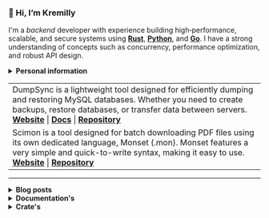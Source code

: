 ### 👋 Hi, I’m Kremilly

I'm a *backend* developer with experience building high‑performance, scalable, and secure systems using [**Rust**](https://rust-lang.org/), [**Python**](https://python.org), and [**Go**](https://go.dev). I have a strong understanding of concepts such as concurrency, performance optimization, and robust API design.

<details>
  <summary>
    <b>Personal information</b>
  </summary>
  
  <p></p>
  
  <table>
    <tr>
      <td>🎉 Age</td>
      <td>27 years old (April 1, 1998)</td>
    </tr>
    <tr>
      <td>♿ Disability</td>
      <td><a href="https://en.wikipedia.org/wiki/Cerebral_palsy">Cerebral Palsy</a> & <a href="https://en.wikipedia.org/wiki/Muscular_dystrophy">Muscular Dystrophy</a></td>
    </tr>
    <tr>
      <td>🧑‍💼 Work</td>
      <td><a href="https://github.com/Gausix">@Gausix</a></td>
    </tr>
    <tr>
      <td>🌎 Location</td>
      <td><img src="https://flagicons.lipis.dev/flags/4x3/br.svg" width="16" /> <a href="https://en.wikipedia.org/wiki/Brazil">Brazil</a></td>
    </tr>
    <tr>
      <td>🌱 Learning</td>
      <td><a href="https://en.wikipedia.org/wiki/Computer_science">Computer Science</a></td>
    </tr>
    <tr>
      <td>⏳Hiperfocuses</td>
      <td><a href="https://en.wikipedia.org/wiki/Astronomy">Astronomy</a>, <a href="https://en.wikipedia.org/wiki/Philosophy">Philosophy</a> & <a href="https://en.wikipedia.org/wiki/Psychology">Psychology</a></td>
    </tr>
    <tr>
      <td>🏫 Education</td>
      <td><a href="https://en.wikipedia.org/wiki/Systems_analysis">Systems Analysis</a> at <a href="http://www.unip.br">UNIP</a></td>
    </tr>
    <tr>
      <td>💡 Languages</td>
      <td><img src="https://cdn.jsdelivr.net/gh/devicons/devicon@latest/icons/python/python-original.svg" width="16" /><a href="https://python.org"> Python</a>, <img src="https://cdn.jsdelivr.net/gh/devicons/devicon@latest/icons/go/go-original.svg" width="16" /><a href="https://go.dev"> Go</a> & <img src="https://cdn.jsdelivr.net/gh/devicons/devicon@latest/icons/rust/rust-original.svg" width="16" /><a href="https://rust-lang.com"> Rust</a></td>
    </tr>
    <tr>
      <td>👨‍💻 First Language</td>
      <td><a href="https://en.wikipedia.org/wiki/Visual_Basic_(.NET)">VB.Net</a> in <em><strong>2013</strong></em>
    </text>
  </svg>
  </td>
    </tr>
  </table>
</details>

<p></p>

<table>
  <tbody>
    <tr>
      <td>
        DumpSync is a lightweight tool designed for efficiently dumping and restoring MySQL databases. Whether you need to create backups, restore databases, or transfer data between servers.
        <br>
        <b><a href='https://dumpsync.com'>Website</a></b> | <b><a href='https://docs.dumpsync.com'>Docs</a></b> | <b><a href='https://github.com/Gausix/DumpSync'>Repository</a></b>
      </td>
    </tr>
    <tr>
      <td>
        Scimon is a tool designed for batch downloading PDF files using its own dedicated language, Monset (.mon). Monset features a very simple and quick-to-write syntax, making it easy to use.
        <br>
        <b><a href='https://scimon.dev'>Website</a></b> | <b><a href='https://github.com/Gausix/DumpSync'>Repository</a></b>
      </td>
    </tr>
  </tbody>
</table>

---

<!--<div align='center'>
  <img src='https://skillicons.dev/icons?i=rust,javascript,python,cs,go,php' height='36px' />
</div>-->

<details>
  <summary>
    <b>Blog posts</b>
  </summary>
  <ul>
    <!-- BLOG-POST-LIST:START --><li><a href='https://blog.kremily.com/posts/o-que-sao-compiladores'><b>O que é um Compilador?</b></a>: Um compilador é um programa de computador que traduz código-fonte escrito em uma linguagem de programação de alto nível &lpar;como C, C++, Java&rpar; para uma linguagem de baixo nível, geralmente código de máquina que um computador pode executar diretamente, ou para um código intermediário que é posteriormente interpretado ou compilado em código de máquina.<br></li><li><a href='https://blog.kremily.com/posts/nao-use-pollyfill'><b>Não use Polyfill.js!</b></a>: Polyfill.js é uma biblioteca em JavaScript que fornece suporte para recursos mais recentes do JavaScript e da Web em navegadores que não os suportam nativamente. Isso é especialmente útil para garantir que o código funcione de maneira consistente em todos os navegadores, incluindo versões mais antigas que podem não ter implementado as últimas funcionalidades da linguagem ou da API Web.<br></li><li><a href='https://blog.kremily.com/posts/porque-usar-rust'><b>Porque usar Rust?</b></a>: Rust, uma linguagem de programação altamente versátil e segura, tem capturado crescente interesse nos últimos anos. Sua sintaxe elegante e poderosas ferramentas de segurança tornam-na uma escolha popular entre desenvolvedores em busca de desempenho e confiabilidade.<br></li><!-- BLOG-POST-LIST:END -->
  </ul>
</details>

<details>
  <summary>
    <b>Documentation's</b>
  </summary>
  <ul>
    <!-- DOCS-LIST:START --><li><a href='https://docs.kremilly.com/'><b>Overview</b></a><br></li><li><a href='https://docs.kremilly.com/cve/'><b>CVE</b></a><br></li><li><a href='https://docs.kremilly.com/devto/'><b>Devto</b></a><br></li><li><a href='https://docs.kremilly.com/github/'><b>GitHub</b></a><br></li><li><a href='https://docs.kremilly.com/hiddenbytes/'><b>HiddenBytes</b></a><br></li><li><a href='https://docs.kremilly.com/ipx/'><b>IPX</b></a><br></li><li><a href='https://docs.kremilly.com/minix/'><b>Minix</b></a><br></li><li><a href='https://docs.kremilly.com/pageshot/'><b>PageShot</b></a><br></li><li><a href='https://docs.kremilly.com/passguard/'><b>PassGuard</b></a><br></li><li><a href='https://docs.kremilly.com/pdfinfo/'><b>PDFInfo</b></a><br></li><li><a href='https://docs.kremilly.com/pdfscrape/'><b>PDFScrape</b></a><br></li><li><a href='https://docs.kremilly.com/pdfthumb/'><b>PDFThumb</b></a><br></li><li><a href='https://docs.kremilly.com/qrcode/'><b>QRCode</b></a><br></li><li><a href='https://docs.kremilly.com/shadowjs/'><b>ShadowJS</b></a><br></li><li><a href='https://docs.kremilly.com/statslangs/'><b>StatsLangs</b></a><br></li><li><a href='https://docs.kremilly.com/wikipedia/'><b>Wikipedia</b></a><br></li><!-- DOCS-LIST:END -->
  </ul>
</details>

<details>
  <summary>
    <b>Crate's</b>
  </summary>
  <ul>
    <!-- CRATES-LIST:START --><li><a href='https://crates.io/crates/HiddenBytes'><b>HiddenBytes</b></a><br></li><li><a href='https://crates.io/crates/ShadowJS'><b>ShadowJS</b></a><br></li><li><a href='https://crates.io/crates/dumpsync'><b>dumpsync</b></a><br></li><li><a href='https://crates.io/crates/enigmify'><b>enigmify</b></a><br></li><li><a href='https://crates.io/crates/ipinfo-cli'><b>ipinfo-cli</b></a><br></li><li><a href='https://crates.io/crates/ipx'><b>ipx</b></a><br></li><li><a href='https://crates.io/crates/minix'><b>minix</b></a><br></li><li><a href='https://crates.io/crates/pageshot'><b>pageshot</b></a><br></li><li><a href='https://crates.io/crates/passguard'><b>passguard</b></a><br></li><!-- CRATES-LIST:END -->
  </ul>
</details>

